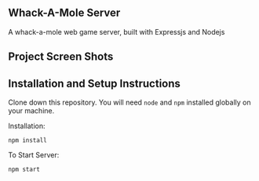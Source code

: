 ## Whack-A-Mole Server

A whack-a-mole web game server, built with Expressjs and Nodejs

## Project Screen Shots

## Installation and Setup Instructions

Clone down this repository. You will need `node` and `npm` installed globally on your machine.

Installation:

`npm install`

To Start Server:

`npm start`

